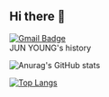 ## Hi there 👋
[![Gmail Badge](https://img.shields.io/badge/Gmail-D14836?style=flat&logo=Gmail&logoColor=white)](mailto:roywnsdud31@gmail.com)
<br>
JUN YOUNG's history 

![Anurag's GitHub stats](https://github-readme-stats.vercel.app/api?username=JUNYOUNG31&theme=algolia&show_icons=true)

[![Top Langs](https://github-readme-stats.vercel.app/api/top-langs/?username=JUNYOUNG31&layout=compact)](https://github.com/anuraghazra/github-readme-stats)
<!--
**JUNYOUNG31/JUNYOUNG31** is a ✨ _special_ ✨ repository because its `README.md` (this file) appears on your GitHub profile.

Here are some ideas to get you started:

- 🔭 I’m currently working on ...
- 🌱 I’m currently learning ...
- 👯 I’m looking to collaborate on ...
- 🤔 I’m looking for help with ...
- 💬 Ask me about ...
- 📫 How to reach me: ...
- 😄 Pronouns: ...
- ⚡ Fun fact: ...
-->

